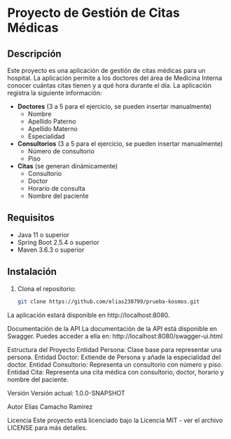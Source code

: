 # Proyecto de Gestión de Citas Médicas

## Descripción

Este proyecto es una aplicación de gestión de citas médicas para un hospital. La aplicación permite a los doctores del área de Medicina Interna conocer cuántas citas tienen y a qué hora durante el día. La aplicación registra la siguiente información:

- **Doctores** (3 a 5 para el ejercicio, se pueden insertar manualmente)
  - Nombre
  - Apellido Paterno
  - Apellido Materno
  - Especialidad
- **Consultorios** (3 a 5 para el ejercicio, se pueden insertar manualmente)
  - Número de consultorio
  - Piso
- **Citas** (se generan dinámicamente)
  - Consultorio
  - Doctor
  - Horario de consulta
  - Nombre del paciente

## Requisitos

- Java 11 o superior
- Spring Boot 2.5.4 o superior
- Maven 3.6.3 o superior

## Instalación

1. Clona el repositorio:
   ```sh
   git clone https://github.com/elias230799/prueba-kosmos.git

La aplicación estará disponible en http://localhost:8080.

Documentación de la API
La documentación de la API está disponible en Swagger. Puedes acceder a ella en:
http://localhost:8080/swagger-ui.html

Estructura del Proyecto
Entidad Persona: Clase base para representar una persona.
Entidad Doctor: Extiende de Persona y añade la especialidad del doctor.
Entidad Consultorio: Representa un consultorio con número y piso.
Entidad Cita: Representa una cita médica con consultorio, doctor, horario y nombre del paciente.

Versión
Versión actual: 1.0.0-SNAPSHOT

Autor
Elias Camacho Ramirez

Licencia
Este proyecto está licenciado bajo la Licencia MIT - ver el archivo LICENSE para más detalles.